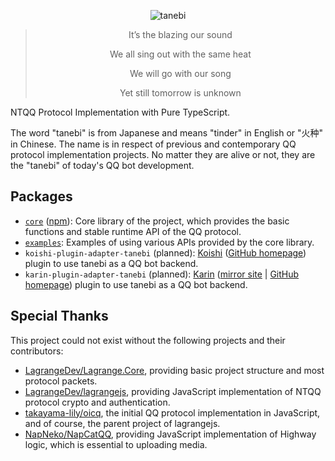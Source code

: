 <div align="center">

![tanebi](https://socialify.git.ci/tanebijs/tanebi/image?description=1&font=Bitter&forks=1&issues=1&language=1&name=1&owner=1&pulls=1&stargazers=1&theme=Light)

> It’s the blazing our sound
>
> We all sing out with the same heat
>
> We will go with our song
>
> Yet still tomorrow is unknown

</div>

NTQQ Protocol Implementation with Pure TypeScript.

The word "tanebi" is from Japanese and means "tinder" in English or "火种" in Chinese. The name is in respect of previous and contemporary QQ protocol implementation projects. No matter they are alive or not, they are the "tanebi" of today's QQ bot development.

## Packages

- [`core`](packages/core) ([npm](https://www.npmjs.com/package/tanebi)): Core library of the project, which provides the basic functions and stable runtime API of the QQ protocol.
- [`examples`](packages/examples): Examples of using various APIs provided by the core library.
- `koishi-plugin-adapter-tanebi` (planned): [Koishi](https://koishi.chat/) ([GitHub homepage](https://github.com/koishijs/koishi)) plugin to use tanebi as a QQ bot backend.
- `karin-plugin-adapter-tanebi` (planned): [Karin](https://karin.fun/) ([mirror site](https://docs.karin.fun/) | [GitHub homepage](https://github.com/KarinJS/Karin)) plugin to use tanebi as a QQ bot backend.

## Special Thanks

This project could not exist without the following projects and their contributors:
- [LagrangeDev/Lagrange.Core](https://github.com/LagrangeDev/Lagrange.Core), providing basic project structure and most protocol packets.
- [LagrangeDev/lagrangejs](https://github.com/LagrangeDev/lagrangejs), providing JavaScript implementation of NTQQ protocol crypto and authentication.
- [takayama-lily/oicq](https://github.com/takayama-lily/oicq), the initial QQ protocol implementation in JavaScript, and of course, the parent project of lagrangejs.
- [NapNeko/NapCatQQ](https://github.com/NapNeko/NapCatQQ), providing JavaScript implementation of Highway logic, which is essential to uploading media.